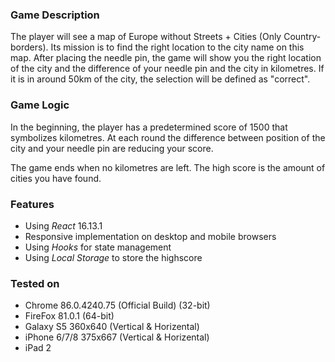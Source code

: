 ### Game Description

The player will see a map of Europe without Streets + Cities (Only Country-borders). Its mission is to find the right location to the city name on this map. After placing the needle pin, the game will show you the right location of the city and the difference of your needle pin and the city in kilometres. If it is in around 50km of the city, the selection will be defined as "correct".

### Game Logic

In the beginning, the player has a predetermined score of 1500 that symbolizes kilometres. At each round the difference between position of the city and your needle pin are reducing your score.

The game ends when no kilometres are left.
The high score is the amount of cities you have found.

### Features

- Using *React* 16.13.1
- Responsive implementation on desktop and mobile browsers
- Using *Hooks* for state management
- Using *Local Storage* to store the highscore


### Tested on

- Chrome 86.0.4240.75 (Official Build) (32-bit)
- FireFox 81.0.1 (64-bit)
- Galaxy S5 360x640 (Vertical & Horizental)
- iPhone 6/7/8 375x667 (Vertical & Horizental)
- iPad 2
